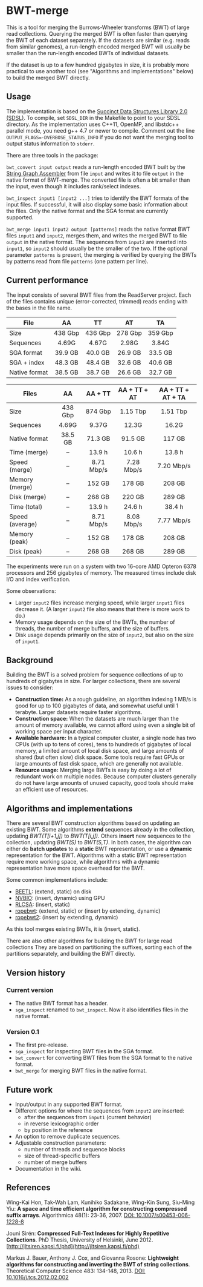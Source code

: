 # BWT-merge

This is a tool for merging the Burrows-Wheeler transforms (BWT) of large read collections. Querying the merged BWT is often faster than querying the BWT of each dataset separately. If the datasets are similar (e.g. reads from similar genomes), a run-length encoded merged BWT will usually be smaller than the run-length encoded BWTs of individual datasets.

If the dataset is up to a few hundred gigabytes in size, it is probably more practical to use another tool (see "Algorithms and implementations" below) to build the merged BWT directly.

## Usage

The implementation is based on the [Succinct Data Structures Library 2.0 (SDSL)](https://github.com/simongog/sdsl-lite). To compile, set `SDSL_DIR` in the Makefile to point to your SDSL directory. As the implementation uses C++11, OpenMP, and libstdc++ parallel mode, you need g++ 4.7 or newer to compile. Comment out the line `OUTPUT_FLAGS=-DVERBOSE_STATUS_INFO` if you do not want the merging tool to output status information to `stderr`.

There are three tools in the package:

`bwt_convert input output` reads a run-length encoded BWT built by the [String Graph Assembler](https://github.com/jts/sga) from file `input` and writes it to file `output` in the native format of BWT-merge. The converted file is often a bit smaller than the input, even though it includes rank/select indexes.

`bwt_inspect input1 [input2 ...]` tries to identify the BWT formats of the input files. If successful, it will also display some basic information about the files. Only the native format and the SGA format are currently supported.

`bwt_merge input1 input2 output [patterns]` reads the native format BWT files `input1` and `input2`, merges them, and writes the merged BWT to file `output` in the native format. The sequences from `input2` are inserted into `input1`, so `input2` should usually be the smaller of the two. If the optional parameter `patterns` is present, the merging is verified by querying the BWTs by patterns read from file `patterns` (one pattern per line).

## Current performance

The input consists of several BWT files from the ReadServer project. Each of the files contains unique (error-corrected, trimmed) reads ending with the bases in the file name.

|File         |     AA|     TT|     AT|     TA|
|-------------|:-----:|:-----:|:-----:|:-----:|
|Size         |438 Gbp|436 Gbp|278 Gbp|359 Gbp|
|Sequences    |  4.69G|  4.67G|  2.98G|  3.84G|
|SGA format   |39.9 GB|40.0 GB|26.9 GB|33.5 GB|
|SGA + index  |48.3 GB|48.4 GB|32.6 GB|40.6 GB|
|Native format|38.5 GB|38.7 GB|26.6 GB|32.7 GB|

|Files          |     AA|   AA + TT|AA + TT + AT|AA + TT + AT + TA|
|---------------|:-----:|:--------:|:----------:|:---------------:|
|Size           |438 Gbp|   874 Gbp|    1.15 Tbp|         1.51 Tbp|
|Sequences      |  4.69G|     9.37G|       12.3G|            16.2G|
|Native format  |38.5 GB|   71.3 GB|     91.5 GB|           117 GB|
|Time (merge)   |      –|    13.9 h|      10.6 h|           13.8 h|
|Speed (merge)  |      –|8.71 Mbp/s|  7.28 Mbp/s|       7.20 Mbp/s|
|Memory (merge) |      –|    152 GB|      178 GB|           208 GB|
|Disk (merge)   |      –|    268 GB|      220 GB|           289 GB|
|Time (total)   |      –|    13.9 h|      24.6 h|           38.4 h|
|Speed (average)|      –|8.71 Mbp/s|  8.08 Mbp/s|       7.77 Mbp/s|
|Memory (peak)  |      –|    152 GB|      178 GB|           208 GB|
|Disk (peak)    |      –|    268 GB|      268 GB|           289 GB|

The experiments were run on a system with two 16-core AMD Opteron 6378 processors and 256 gigabytes of memory. The measured times include disk I/O and index verification.

Some observations:
* Larger `input2` files increase merging speed, while larger `input1` files decrease it. (A larger `input2` file also means that there is more work to do.)
* Memory usage depends on the size of the BWTs, the number of threads, the number of merge buffers, and the size of buffers.
* Disk usage depends primarily on the size of `input2`, but also on the size of `input1`.

## Background

Building the BWT is a solved problem for sequence collections of up to hundreds of gigabytes in size. For larger collections, there are several issues to consider:

* **Construction time:** As a rough guideline, an algorithm indexing 1 MB/s is good for up to 100 gigabytes of data, and somewhat useful until 1 terabyte. Larger datasets require faster algorithms.
* **Construction space:** When the datasets are much larger than the amount of memory available, we cannot afford using even a single bit of working space per input character.
* **Available hardware:** In a typical computer cluster, a single node has two CPUs (with up to tens of cores), tens to hundreds of gigabytes of local memory, a limited amount of local disk space, and large amounts of shared (but often slow) disk space. Some tools require fast GPUs or large amounts of fast disk space, which are generally not available.
* **Resource usage:** Merging large BWTs is easy by doing a lot of redundant work on multiple nodes. Because computer clusters generally do not have large amounts of unused capacity, good tools should make an efficient use of resources.

## Algorithms and implementations

There are several BWT construction algorithms based on updating an existing BWT. Some algorithms **extend** sequences already in the collection, updating *BWT(T[i+1,j])* to *BWT(T[i,j])*. Others **insert** new sequences to the collection, updating *BWT(S)* to *BWT(S,T)*. In both cases, the algorithm can either do **batch updates** to a **static** BWT representation, or use a **dynamic** representation for the BWT. Algorithms with a static BWT representation require more working space, while algorithms with a dynamic representation have more space overhead for the BWT.

Some common implementations include:

* [BEETL](https://github.com/BEETL/BEETL): (extend, static) on disk
* [NVBIO](http://nvlabs.github.io/nvbio/): (insert, dynamic) using GPU
* [RLCSA](http://jltsiren.kapsi.fi/rlcsa): (insert, static)
* [ropebwt](https://github.com/lh3/ropebwt): (extend, static) or (insert by extending, dynamic)
* [ropebwt2](https://github.com/lh3/ropebwt2): (insert by extending, dynamic)

As this tool merges existing BWTs, it is (insert, static).

There are also other algorithms for building the BWT for large read collections They are based on partitioning the suffixes, sorting each of the partitions separately, and building the BWT directly.

## Version history

### Current version

* The native BWT format has a header.
* `sga_inspect` renamed to `bwt_inspect`. Now it also identifies files in the native format.

### Version 0.1

* The first pre-release.
* `sga_inspect` for inspecting BWT files in the SGA format.
* `bwt_convert` for converting BWT files from the SGA format to the native format.
* `bwt_merge` for merging BWT files in the native format.

## Future work

* Input/output in any supported BWT format.
* Different options for where the sequences from `input2` are inserted:
  * after the sequences from `input1` (current behavior)
  * in reverse lexicographic order
  * by position in the reference
* An option to remove duplicate sequences.
* Adjustable construction parameters:
  * number of threads and sequence blocks
  * size of thread-specific buffers
  * number of merge buffers
* Documentation in the wiki.

## References

Wing-Kai Hon, Tak-Wah Lam, Kunihiko Sadakane, Wing-Kin Sung, Siu-Ming Yiu:
**A space and time efficient algorithm for constructing compressed suffix arrays**.
Algorithmica 48(1): 23-36, 2007.
[DOI: 10.1007/s00453-006-1228-8](http://dx.doi.org/10.1007/s00453-006-1228-8)

Jouni Sirén: **Compressed Full-Text Indexes for Highly Repetitive Collections**.
PhD Thesis, University of Helsinki, June 2012.
[http://jltsiren.kapsi.fi/phd](http://jltsiren.kapsi.fi/phd)

Markus J. Bauer, Anthony J. Cox, and Giovanna Rosone:
**Lightweight algorithms for constructing and inverting the BWT of string collections**.
Theoretical Computer Science 483: 134-148, 2013.
[DOI: 10.1016/j.tcs.2012.02.002](http://dx.doi.org/10.1016/j.tcs.2012.02.002)
